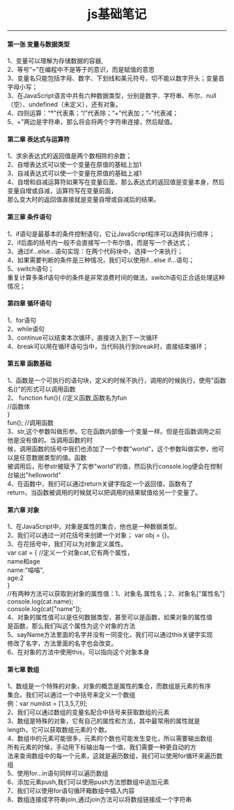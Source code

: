 # <center>js基础笔记
<hr>

#### 第一张  变量与数据类型<br>
1、变量可以理解为存储数据的容器,<br>
2、等号“=”在编程中不是等于的意识，而是赋值的意思<br>
3、变量名只能包括字母、数字、下划线和美元符号，切不能以数字开头；变量首字母小写；<br>
3、在JavaScript语言中共有六种数据类型，分别是数字、字符串、布尔、null（空）、undefined（未定义），还有对象。<br>
4、四则运算：“*”代表乘；“/”代表除；“+”代表加；“-”代表减；<br>
5、+”两边是字符串，那么将会将两个字符串连接，然后赋值。<br>
#### 第二章  表达式与运算符<br>

1、求余表达式的返回值是两个数相除的余数；<br>
2、自增表达式可以使一个变量在原值的基础上加1<br>
3、自减表达式可以使一个变量在原值的基础上减1<br>
4、自增和自减运算符如果写在变量后面，那么表达式的返回值是变量本身，然后变量自增或自减，运算符写在变量前面，<br>那么变大时的返回值直接就是变量自增或自减后的结果。<br>
#### 第三章  条件语句
1、if语句是最基本的条件控制语句，它让JavaScript程序可以选择执行顺序；<br>
2、if后面的括号内一般不会直接写一个布尔值，而是写一个表达式；<br>
3、通过if...else...语句实现：在两个代码块中，选择一个来执行；<br>
4、如果需要判断的条件是三种情况，我们可以使用if...else if...语句；<br>
5、switch语句；<br>
重复计算多条if语句中的条件是非常浪费时间的做法，switch语句正合适处理这种<br>情况；
#### 第四章  循环语句<br>
1、for语句<br>
2、while语句<br>
3、continue可以结束本次循环，直接进入到下一次循环<br>
4、break可以用在循环语句当中，当代码执行到break时，直接结束循环；<br>

#### 第五章  函数基础<br>
1、函数是一个可执行的语句块，定义的时候不执行，调用的时候执行，使用"函数名()"的形式可以调用函数<br>
2、 function fun(){   //定义函数,函数名为fun<br>
      //函数体<br>
    }<br>
    fun();            //调用函数<br>
3、str,这个参数叫做形参。它在函数内部像一个变量一样。但是在函数调用之前他是没有值的。当调用函数的时<br>候，调用函数的括号中我们也添加了一个参数"world"，这个参数叫做实参，他可以是任意数据类型的值。函数<br>被调用后，形参str被赋予了实参"world"的值，然后执行console.log便会在控制台输出"helloworld"<br>
4、在函数中，我们可以通过return关键字指定一个返回值，函数有了<br>return，当函数被调用的时候就可以把调用的结果赋值给另一个变量了。<br>

#### 第六章  对象<br>
1、在JavaScript中，对象是属性的集合，他也是一种数据类型。<br>
2、我们可以通过一对花括号来创建一个对象；
var obj = {}。<br>
3、在花括号中，我们可以为对象定义属性。<br>
var cat = {               //定义一个对象cat,它有两个属性，  <br>    name和age<br>
    name:"喵喵",<br>
    age:2<br>
}<br>
//有两种方法可以获取到对象的属性值：1、对象名.属性名；2、对象名["属性名"]<br>
console.log(cat.name);    <br>
console.log(cat["name"]);<br>
4、对象的属性值可以是任何数据类型，甚至可以是函数，如果对象的属性值<br>是函数，那么我们叫这个属性为这个对象的方法<br>
5、sayName方法里面的名字并没有一同变化，我们可以通过this关键字实现<br>修改了名字，方法里面的名字也会改变。<br>
6、在对象的方法中使用this，可以指向这个对象本身<br>

#### 第七章  数组<br>
1、数组是一个特殊的对象，对象的概念是属性的集合，而数组是元素的有序<br>集合。我们可以通过一个中括号来定义一个数组<br>
例：var numlist = [1,3,5,7,9];<br>
2、我们可以通过数组的变量名配合中括号来获取数组的元素<br>
3、数组是特殊的对象，它有自己的属性和方法，其中最常用的属性就是<br>length，它可以获取数组元素的个数。<br>
4、数组中的元素可能很多，元素的个数也可能发生变化，所以需要输出数组<br>所有元素的时候，手动用下标输出每一个值，我们需要一种更自动的方<br>法来查询数组中的每一个元素，这就是遍历数组，我们可以使用for循环来遍历数组<br>
5、使用for...in语句同样可以遍历数组<br>
6、添加元素push,我们可以使用push方法想数组中追加元素<br>
7、我们可以使用for语句循环箱数组中插入内容<br>
8、数组连接成字符串join,通过join方法可以将数组链接成一个字符串<br>


